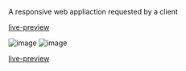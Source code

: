 A responsive web appliaction  requested by a client

[live-preview](https://cozy-jelly-1be4fc.netlify.app/)

![image](https://user-images.githubusercontent.com/92365477/225650581-c85b1f41-05f2-47d5-8c8e-fd2d41ae9970.png)
![image](https://user-images.githubusercontent.com/92365477/225650612-23533f53-52a9-443d-bac7-1eedc223e203.png)



[live-preview](https://cozy-jelly-1be4fc.netlify.app/)
